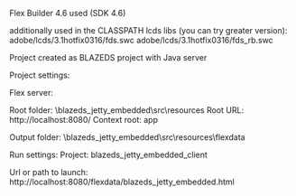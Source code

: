 Flex Builder 4.6 used (SDK 4.6)



additionally used in the CLASSPATH lcds libs (you can try greater version): 
  adobe/lcds/3.1hotfix0316/fds.swc
  adobe/lcds/3.1hotfix0316/fds_rb.swc

  
  
Project created as BLAZEDS project with Java server

Project settings:


Flex server:

Root folder:  <path to server project>\blazeds_jetty_embedded\src\resources
Root URL:     http://localhost:8080/
Context root: app

Output folder:
<path to server project>\blazeds_jetty_embedded\src\resources\flexdata
  

  
Run settings:
Project:
blazeds_jetty_embedded_client

Url or path to launch:
http://localhost:8080/flexdata/blazeds_jetty_embedded.html
  